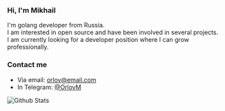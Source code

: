### Hi, I'm Mikhail

I'm golang developer from Russia.  
I am interested in open source and have been involved in several projects.  
I am currently looking for a developer position where I can grow professionally.

### Contact me
 - Via email: [orlov@email.com](mailto:orlov@email.com)
 - In Telegram: [@OrlovM](https://t.me/OrlovM)

<a href="https://github.com/OrlovM"><img align="left" alt="Github Stats" src="https://github-readme-stats.vercel.app/api?username=OrlovM&show_icons=true&hide_border=true&hide_title=true&hide_rank=true&theme=graywhite" /></a>
<!--
**OrlovM/OrlovM** is a ✨ _special_ ✨ repository because its `README.md` (this file) appears on your GitHub profile.

Here are some ideas to get you started:

- 🔭 I’m currently working on ...
- 🌱 I’m currently learning ...
- 👯 I’m looking to collaborate on ...
- 🤔 I’m looking for help with ...
- 💬 Ask me about ...
- 📫 How to reach me: ...
- 😄 Pronouns: ...
- ⚡ Fun fact: ...
-->
